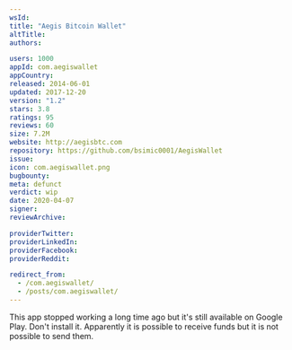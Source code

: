 ```yaml
---
wsId: 
title: "Aegis Bitcoin Wallet"
altTitle: 
authors:

users: 1000
appId: com.aegiswallet
appCountry: 
released: 2014-06-01
updated: 2017-12-20
version: "1.2"
stars: 3.8
ratings: 95
reviews: 60
size: 7.2M
website: http://aegisbtc.com
repository: https://github.com/bsimic0001/AegisWallet
issue: 
icon: com.aegiswallet.png
bugbounty: 
meta: defunct
verdict: wip
date: 2020-04-07
signer: 
reviewArchive:

providerTwitter: 
providerLinkedIn: 
providerFacebook: 
providerReddit: 

redirect_from:
  - /com.aegiswallet/
  - /posts/com.aegiswallet/
---
```


This app stopped working a long time ago but it's still available on Google
Play. Don't install it. Apparently it is possible to receive funds but it is not
possible to send them.
